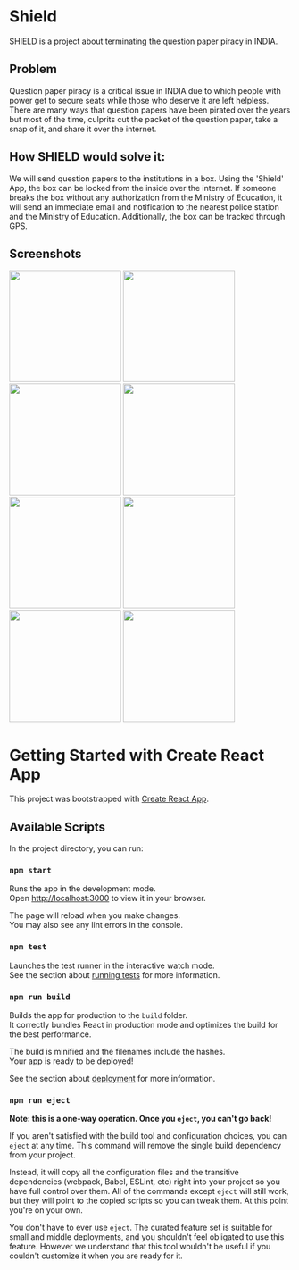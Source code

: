 # Shield
SHIELD is a project about terminating the question paper piracy in INDIA.
## Problem
Question paper piracy is a critical issue in INDIA due to which people with power get to secure seats while those who deserve it are left helpless. There are many ways that question papers have been pirated over the years but most of the time, culprits cut the packet of the question paper, take a snap of it, and share it over the internet.
## How SHIELD would solve it:

We will send question papers to the institutions in a box. Using the 'Shield' App, the box can be locked from the inside over the internet. If someone breaks the box without any authorization from the Ministry of Education, it will send an immediate email and notification to the nearest police station and the Ministry of Education. Additionally, the box can be tracked through GPS.

## Screenshots

<img src="images/1.png" width=200 >  <img src="https://user-images.githubusercontent.com/77295322/168501508-551750a3-717e-472e-8c1b-6daa47d9fefb.jpg" width=200 >  <img src="https://user-images.githubusercontent.com/77295322/168501503-bec5e2ad-92ae-4ff1-a214-d6c54d75ab30.jpg" width=200 > <img src="https://user-images.githubusercontent.com/77295322/168502011-36a2ddee-d085-438a-9e80-49c2d6471bf3.jpg" width=200 ><img src="https://user-images.githubusercontent.com/77295322/168501510-54d11940-376d-4780-8c65-45d5b73719b0.jpg" width=200 >  <img src="https://user-images.githubusercontent.com/77295322/168501511-1bd0bb14-4ccf-4522-b5ef-b95589cf65db.jpg" width=200 >   <img src="https://user-images.githubusercontent.com/77295322/168501513-72cd0b82-c8e0-4d34-9156-46631cae0def.jpg" width=200 >   <img src="https://user-images.githubusercontent.com/77295322/168501496-89edda4b-b087-44de-9eb9-32dede518142.jpg" width=200 >


# Getting Started with Create React App

This project was bootstrapped with [Create React App](https://github.com/facebook/create-react-app).

## Available Scripts

In the project directory, you can run:

### `npm start`

Runs the app in the development mode.\
Open [http://localhost:3000](http://localhost:3000) to view it in your browser.

The page will reload when you make changes.\
You may also see any lint errors in the console.

### `npm test`

Launches the test runner in the interactive watch mode.\
See the section about [running tests](https://facebook.github.io/create-react-app/docs/running-tests) for more information.

### `npm run build`

Builds the app for production to the `build` folder.\
It correctly bundles React in production mode and optimizes the build for the best performance.

The build is minified and the filenames include the hashes.\
Your app is ready to be deployed!

See the section about [deployment](https://facebook.github.io/create-react-app/docs/deployment) for more information.

### `npm run eject`

**Note: this is a one-way operation. Once you `eject`, you can't go back!**

If you aren't satisfied with the build tool and configuration choices, you can `eject` at any time. This command will remove the single build dependency from your project.

Instead, it will copy all the configuration files and the transitive dependencies (webpack, Babel, ESLint, etc) right into your project so you have full control over them. All of the commands except `eject` will still work, but they will point to the copied scripts so you can tweak them. At this point you're on your own.

You don't have to ever use `eject`. The curated feature set is suitable for small and middle deployments, and you shouldn't feel obligated to use this feature. However we understand that this tool wouldn't be useful if you couldn't customize it when you are ready for it.

